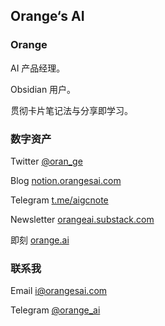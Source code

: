 ## Orange‘s AI

### Orange

AI 产品经理。

Obsidian 用户。

贯彻卡片笔记法与分享即学习。

### 数字资产

Twitter [@oran_ge](https://twitter.com/oran_ge) 

Blog [notion.orangesai.com](https://notion.orangesai.com)

Telegram  [t.me/aigcnote](https://t.me/aigcnote) 

Newsletter [orangeai.substack.com](https://orangeai.substack.com/)

即刻 [orange.ai](https://web.okjike.com/u/FCEA29D3-5BB5-4174-B7A9-1DEE77CEDC46)

### 联系我

Email i@orangesai.com

Telegram [@orange_ai](https://t.me/orange_ai)

